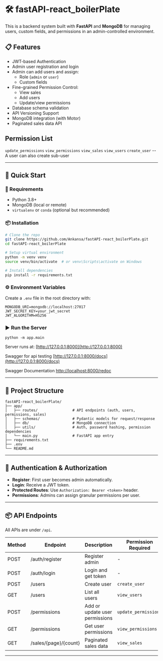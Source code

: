 # 🛠️ fastAPI-react_boilerPlate

This is a backend system built with **FastAPI** and **MongoDB** for managing users, custom fields, and permissions in an admin-controlled environment.

## 📋 Features

- JWT-based Authentication
- Admin user registration and login
- Admin can add users and assign:
  - Role (`admin` or `user`)
  - Custom fields
- Fine-grained Permission Control:
  - View sales
  - Add users
  - Update/view permissions
- Database schema validation
- API Versioning Support
- MongoDB integration (with Motor)
- Paginated sales data API


## Permission List

`update_permissions`
`view_permissions`
`view_sales`
`view_users`
`create_user` -- A user can also create sub-user

---

## 🚀 Quick Start

### 🔧 Requirements

- Python 3.8+
- MongoDB (local or remote)
- `virtualenv` or `conda` (optional but recommended)

### 📦 Installation

```bash
# Clone the repo
git clone https://github.com/Ankansa/fastAPI-react_boilerPlate.git
cd fastAPI-react_boilerPlate

# Setup virtual environment
python -m venv venv
source venv/bin/activate  # or venv\Scripts\activate on Windows

# Install dependencies
pip install -r requirements.txt
```

### ⚙️ Environment Variables

Create a `.env` file in the root directory with:

```
MONGODB_URI=mongodb://localhost:27017
JWT_SECRET_KEY=your_jwt_secret
JWT_ALGORITHM=HS256
```

### ▶️ Run the Server

```
python -m app.main
```

Server runs at: [http://127.0.0.1:8000](http://127.0.0.1:8000)

Swagger for api testing [http://127.0.0.1:8000/docs](http://127.0.0.1:8000/docs)

Swagger Documentation [http://localhost:8000/redoc](http://localhost:8000/redoc)

---

## 📁 Project Structure

```
fastAPI-react_boilerPlate/
├── app/
│   ├── routes/                # API endpoints (auth, users, permissions, sales)
│   ├── schemas/               # Pydantic models for request/response
│   ├── db/                    # MongoDB connection
│   ├── utils/                 # Auth, password hashing, permission dependencies
│   └── main.py                # FastAPI app entry
├── requirements.txt
├── .env
└── README.md
```

---

## 🔐 Authentication & Authorization

- **Register**: First user becomes admin automatically.
- **Login**: Receive a JWT token.
- **Protected Routes**: Use `Authorization: Bearer <token>` header.
- **Permissions**: Admins can assign granular permissions per user.

---

## 📦 API Endpoints

All APIs are under `/api`.

| Method | Endpoint                        | Description                     | Permission Required     |
|--------|----------------------------------|----------------------------------|--------------------------|
| POST   | /auth/register                   | Register admin                  | -                        |
| POST   | /auth/login                      | Login and get token             | -                        |
| POST   | /users                           | Create user                     | `create_user`            |
| GET    | /users                           | List all users                  | `view_users`             |
| POST   | /permissions                     | Add or update user permissions  | `update_permissions`     |
| GET    | /permissions                     | Get user permissions            | `view_permissions`       |
| GET    | /sales/{page}/{count}            | Paginated sales data            | `view_sales`             |



---
